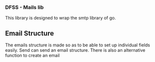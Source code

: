 ### DFSS - Mails lib ###

This library is designed to wrap the smtp library of go.

## Email Structure ##

The emails structure is made so as to be able to set up individual fields easily.
Send can send an email structure. There is also an alternative function to create
an email

